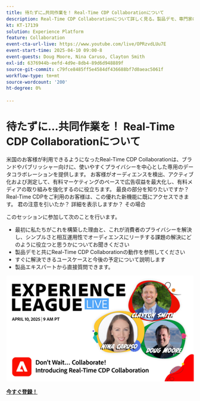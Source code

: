 ```yaml
---
title: 待たずに…共同作業を！ Real-Time CDP Collaborationについて
description: Real-Time CDP Collaborationについて詳しく見る。製品デモ、専門家のインサイト、今後のユースケースを通じて、ブランドやパブリッシャー向けにプライバシーを中心としたデータソリューションを提供し、オーディエンスのアクティベーションを強化し、広告収益を最大化し、有料メディアの取り組みを合理化します。
kt: KT-17139
solution: Experience Platform
feature: Collaboration
event-cta-url-live: https://www.youtube.com/live/OPRzvdLUu7E
event-start-time: 2025-04-10 09:00-8
event-guests: Doug Moore, Nina Caruso, Clayton Smith
exl-id: 6376944b-eefd-4d9e-8db4-89d6d948889f
source-git-commit: c79fce8485ff5e4584df436688bf7d0aeac5061f
workflow-type: tm+mt
source-wordcount: '200'
ht-degree: 0%

---
```


# 待たずに…共同作業を！ Real-Time CDP Collaborationについて

米国のお客様が利用できるようになったReal-Time CDP Collaborationは、ブランドやパブリッシャー向けに、使いやすくプライバシーを中心とした専用のデータコラボレーションを提供します。 お客様がオーディエンスを検出、アクティブ化および測定して、有料マーケティングのペースで広告収益を最大化し、有料メディアの取り組みを強化するのに役立ちます。 最良の部分を知りたいですか？ Real-Time CDPをご利用のお客様は、この優れた新機能に既にアクセスできます。 君の注意を引いたか？ 詳細を表示しますか？ その場合

このセッションに参加して次のことを行います。

* 最初に私たちがこれを構築した理由と、これが消費者のプライバシーを解決し、シンプルさと相互運用性でオーディエンスにリーチする課題の解決にどのように役立つと思うかについてお聞きください
* 製品デモと共にReal-Time CDP Collaborationの動作を参照してください
* すぐに解決できるユースケースと今後の予定について説明します
* 製品エキスパートから直接質問できます。

[![ExL LIVE 2025 年 4 月 10 日 ](assets/WebBanner_Apr10_2025.jpg)](https://engage.adobe.com/ExpLeagueLive-250410.html)

[**今すぐ登録！**](https://engage.adobe.com/ExpLeagueLive-250410.html)

